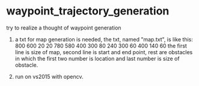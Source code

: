# waypoint_trajectory_generation
try to realize a thought of waypoint generation

1. a txt for map generation is needed, the txt, named "map.txt", is like this:
800 600
20 20 780 580
400 300 80
240 300 60
400 140 60
the first line is size of map, second line is start and end point, rest are obstacles in which the first two number is location and last number is size of obstacle.

2. run on vs2015 with opencv.

